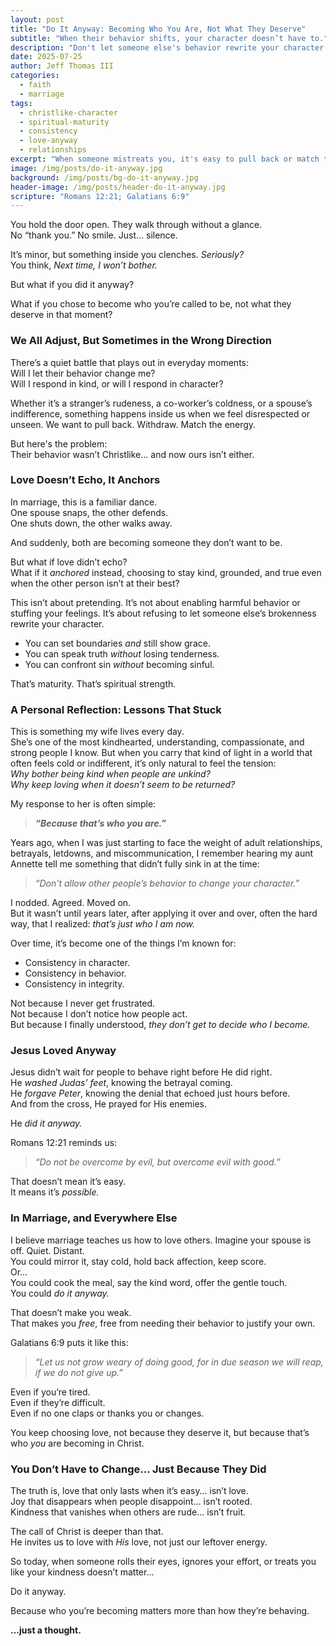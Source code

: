 ```yaml
---
layout: post
title: "Do It Anyway: Becoming Who You Are, Not What They Deserve"
subtitle: "When their behavior shifts, your character doesn’t have to."
description: "Don't let someone else's behavior rewrite your character. This post reflects on Christlike consistency, marriage, and the quiet strength of loving anyway."
date: 2025-07-25
author: Jeff Thomas III
categories:
  - faith
  - marriage
tags:
  - christlike-character
  - spiritual-maturity
  - consistency
  - love-anyway
  - relationships
excerpt: "When someone mistreats you, it's easy to pull back or match their energy. But what if you stayed rooted in who God called you to be? Do it anyway—because that's who you are."
image: /img/posts/do-it-anyway.jpg
background: /img/posts/bg-do-it-anyway.jpg
header-image: /img/posts/header-do-it-anyway.jpg
scripture: "Romans 12:21; Galatians 6:9"
---
```


You hold the door open. They walk through without a glance.  
No “thank you.” No smile. Just… silence.  

It’s minor, but something inside you clenches. *Seriously?*  
You think, *Next time, I won’t bother.*  

But what if you did it anyway?

What if you chose to become who you’re called to be, not what they deserve in that moment?

### We All Adjust, But Sometimes in the Wrong Direction

There’s a quiet battle that plays out in everyday moments:  
Will I let their behavior change me?  
Will I respond in kind, or will I respond in character?

Whether it’s a stranger’s rudeness, a co-worker’s coldness, or a spouse’s indifference, something happens inside us when we feel disrespected or unseen. We want to pull back. Withdraw. Match the energy.

But here's the problem:  
Their behavior wasn’t Christlike… and now ours isn’t either.

### Love Doesn’t Echo, It Anchors

In marriage, this is a familiar dance.  
One spouse snaps, the other defends.  
One shuts down, the other walks away.  

And suddenly, both are becoming someone they don’t want to be.  

But what if love didn’t echo?  
What if it *anchored* instead, choosing to stay kind, grounded, and true even when the other person isn’t at their best?

This isn’t about pretending. It’s not about enabling harmful behavior or stuffing your feelings. It’s about refusing to let someone else’s brokenness rewrite your character.

 - You can set boundaries *and* still show grace.  
 - You can speak truth *without* losing tenderness.
 - You can confront sin *without* becoming sinful.

That’s maturity. That’s spiritual strength.

### A Personal Reflection: Lessons That Stuck

This is something my wife lives every day.  
She’s one of the most kindhearted, understanding, compassionate, and strong people I know. But when you carry that kind of light in a world that often feels cold or indifferent, it’s only natural to feel the tension:  
*Why bother being kind when people are unkind?*  
*Why keep loving when it doesn’t seem to be returned?*

My response to her is often simple:  
> ***“Because that’s who you are.”***

Years ago, when I was just starting to face the weight of adult relationships, betrayals, letdowns, and miscommunication, I remember hearing my aunt Annette tell me something that didn’t fully sink in at the time:  
> *“Don’t allow other people’s behavior to change your character.”*

I nodded. Agreed. Moved on.  
But it wasn’t until years later, after applying it over and over, often the hard way, that I realized: *that’s just who I am now.*

Over time, it’s become one of the things I’m known for:  
- Consistency in character.  
- Consistency in behavior.  
- Consistency in integrity.

Not because I never get frustrated.  
Not because I don’t notice how people act.  
But because I finally understood, *they don’t get to decide who I become.*

### Jesus Loved Anyway

Jesus didn’t wait for people to behave right before He did right.  
He *washed Judas’ feet*, knowing the betrayal coming.  
He *forgave Peter*, knowing the denial that echoed just hours before.  
And from the cross, He prayed for His enemies.

He *did it anyway.*

Romans 12:21 reminds us:  
> *“Do not be overcome by evil, but overcome evil with good.”*

That doesn’t mean it’s easy.  
It means it’s *possible.*


### In Marriage, and Everywhere Else

I believe marriage teaches us how to love others.
Imagine your spouse is off. Quiet. Distant.  
You could mirror it, stay cold, hold back affection, keep score.  
Or…  
You could cook the meal, say the kind word, offer the gentle touch.  
You could *do it anyway.*

That doesn’t make you weak.  
That makes you *free*, free from needing their behavior to justify your own.

Galatians 6:9 puts it like this:  
> *“Let us not grow weary of doing good, for in due season we will reap, if we do not give up.”*

Even if you’re tired.  
Even if they’re difficult.  
Even if no one claps or thanks you or changes.

You keep choosing love, not because they deserve it, but because that’s who *you* are becoming in Christ.

### You Don’t Have to Change… Just Because They Did

The truth is, love that only lasts when it’s easy… isn’t love.  
Joy that disappears when people disappoint… isn’t rooted.  
Kindness that vanishes when others are rude… isn’t fruit.  

The call of Christ is deeper than that.  
He invites us to love with *His* love, not just our leftover energy.

So today, when someone rolls their eyes, ignores your effort, or treats you like your kindness doesn’t matter…

Do it anyway.

Because who you’re becoming matters more than how they’re behaving.

**…just a thought.**

<!--stackedit_data:
eyJoaXN0b3J5IjpbOTU3OTEwMjQzXX0=
-->